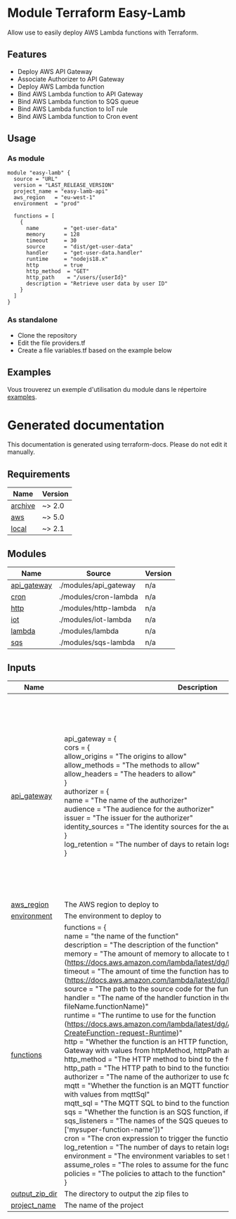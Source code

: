 <!-- BEGIN_TF_DOCS -->
# Module Terraform Easy-Lamb

Allow use to easily deploy AWS Lambda functions with Terraform.

## Features

- Deploy AWS API Gateway
- Associate Authorizer to API Gateway
- Deploy AWS Lambda function
- Bind AWS Lambda function to API Gateway
- Bind AWS Lambda function to SQS queue
- Bind AWS Lambda function to IoT rule
- Bind AWS Lambda function to Cron event

## Usage

### As module

```hcl
module "easy-lamb" {
  source = "URL"
  version = "LAST_RELEASE_VERSION"
  project_name = "easy-lamb-api"
  aws_region   = "eu-west-1"
  environment  = "prod"

  functions = [
    {
      name        = "get-user-data"
      memory      = 128
      timeout     = 30
      source      = "dist/get-user-data"
      handler     = "get-user-data.handler"
      runtime     = "nodejs18.x"
      http        = true
      http_method  = "GET"
      http_path    = "/users/{userId}"
      description = "Retrieve user data by user ID"
    }
  ]
}
```

### As standalone

- Clone the repository
- Edit the file providers.tf
- Create a file variables.tf based on the example below

## Examples

Vous trouverez un exemple d'utilisation du module dans le répertoire [examples](./examples/azurerm/cdn-storage).

# Generated documentation

This documentation is generated using terraform-docs. Please do not edit it manually.

## Requirements

| Name | Version |
|------|---------|
| <a name="requirement_archive"></a> [archive](#requirement\_archive) | ~> 2.0 |
| <a name="requirement_aws"></a> [aws](#requirement\_aws) | ~> 5.0 |
| <a name="requirement_local"></a> [local](#requirement\_local) | ~> 2.1 |

## Modules

| Name | Source | Version |
|------|--------|---------|
| <a name="module_api_gateway"></a> [api\_gateway](#module\_api\_gateway) | ./modules/api_gateway | n/a |
| <a name="module_cron"></a> [cron](#module\_cron) | ./modules/cron-lambda | n/a |
| <a name="module_http"></a> [http](#module\_http) | ./modules/http-lambda | n/a |
| <a name="module_iot"></a> [iot](#module\_iot) | ./modules/iot-lambda | n/a |
| <a name="module_lambda"></a> [lambda](#module\_lambda) | ./modules/lambda | n/a |
| <a name="module_sqs"></a> [sqs](#module\_sqs) | ./modules/sqs-lambda | n/a |

## Inputs

| Name | Description | Type | Default | Required |
|------|-------------|------|---------|:--------:|
| <a name="input_api_gateway"></a> [api\_gateway](#input\_api\_gateway) | api\_gateway = {<br/>        cors = {<br/>          allow\_origins = "The origins to allow"<br/>          allow\_methods = "The methods to allow"<br/>          allow\_headers = "The headers to allow"<br/>        }<br/>        authorizer = {<br/>          name = "The name of the authorizer"<br/>          audience = "The audience for the authorizer"<br/>          issuer = "The issuer for the authorizer"<br/>          identity\_sources = "The identity sources for the authorizer"<br/>        }<br/>        log\_retention = "The number of days to retain logs for"<br/>    } | <pre>object({<br/>    cors = optional(object({<br/>      allow_origins = optional(list(string), ["*"])<br/>      allow_methods = optional(list(string), ["GET", "POST", "PUT", "DELETE", "OPTIONS"])<br/>      allow_headers = optional(list(string), ["WebHook-Allowed-Origin", "Authorization", "Content-Type"])<br/>      }), {<br/>      allow_origins = ["*"]<br/>      allow_methods = ["GET", "POST", "PUT", "DELETE", "OPTIONS"]<br/>      allow_headers = ["WebHook-Allowed-Origin", "Authorization", "Content-Type"]<br/>    })<br/>    authorizer = optional(list(object({<br/>      name             = string<br/>      audience         = list(string)<br/>      issuer           = string<br/>      identity_sources = list(string)<br/>    })), [])<br/>    log_retention = optional(number, 14)<br/>  })</pre> | n/a | yes |
| <a name="input_aws_region"></a> [aws\_region](#input\_aws\_region) | The AWS region to deploy to | `string` | n/a | yes |
| <a name="input_environment"></a> [environment](#input\_environment) | The environment to deploy to | `string` | n/a | yes |
| <a name="input_functions"></a> [functions](#input\_functions) | functions = {<br/>    name = "the name of the function"<br/>    description = "The description of the function"<br/>    memory = "The amount of memory to allocate to the function (https://docs.aws.amazon.com/lambda/latest/dg/limits.html)"<br/>    timeout = "The amount of time the function has to run (https://docs.aws.amazon.com/lambda/latest/dg/limits.html)<br/>    source = "The path to the source code for the function (ex: dist/hello)"<br/>    handler = "The name of the handler function in the source code (ex: fileName.functionName)"<br/>    runtime = "The runtime to use for the function (https://docs.aws.amazon.com/lambda/latest/dg/API_CreateFunction.html#SSS-CreateFunction-request-Runtime)"<br/>    http = "Whether the function is an HTTP function, if true bind to an HTTP API Gateway with values from httpMethod, httpPath and authorizer"<br/>    http\_method = "The HTTP method to bind to the function (ex: GET)"<br/>    http\_path = "The HTTP path to bind to the function (ex: /hello)"<br/>    authorizer = "The name of the authorizer to use for the function"<br/>    mqtt = "Whether the function is an MQTT function, if true bind to an MQTT topic with values from mqttSql"<br/>    mqtt\_sql = "The MQTT SQL to bind to the function (ex: SELECT * FROM 'topic')"<br/>    sqs = "Whether the function is an SQS function, if true bind to an SQS queue<br/>    sqs\_listeners = "The names of the SQS queues to bind to the function (ex: ['mysuper-function-name'])"<br/>    cron = "The cron expression to trigger the function (ex: 0 23 * * ? *)"<br/>    log\_retention = "The number of days to retain logs for"<br/>    environment = "The environment variables to set for the function"<br/>    assume\_roles = "The roles to assume for the function"<br/>    policies = "The policies to attach to the function"<br/>  } | <pre>list(object({<br/>    name          = string<br/>    memory        = number<br/>    timeout       = number<br/>    source        = string<br/>    handler       = string<br/>    runtime       = string<br/>    tracing       = optional(bool, true)<br/>    http          = optional(bool, false)<br/>    http_method   = optional(string)<br/>    http_path     = optional(string)<br/>    authorizer    = optional(string)<br/>    mqtt          = optional(bool, false)<br/>    mqttSql       = optional(string)<br/>    sqs           = optional(bool, false)<br/>    cron          = optional(string)<br/>    description   = optional(string)<br/>    environment   = optional(map(string), {})<br/>    sqs_listeners = optional(list(string), [])<br/>    log_retention = optional(number, 3)<br/>    assume_roles  = optional(list(string), [])<br/>    policies      = optional(map(string), {})<br/>  }))</pre> | n/a | yes |
| <a name="input_output_zip_dir"></a> [output\_zip\_dir](#input\_output\_zip\_dir) | The directory to output the zip files to | `string` | `"dist"` | no |
| <a name="input_project_name"></a> [project\_name](#input\_project\_name) | The name of the project | `string` | n/a | yes |
<!-- END_TF_DOCS -->